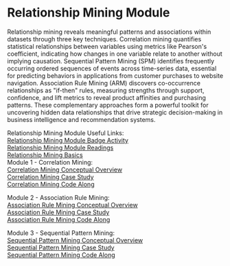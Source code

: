 # Relationship Mining Module
Relationship mining reveals meaningful patterns and associations within datasets through three key techniques. Correlation mining quantifies statistical relationships between variables using metrics like Pearson's coefficient, indicating how changes in one variable relate to another without implying causation. Sequential Pattern Mining (SPM) identifies frequently occurring ordered sequences of events across time-series data, essential for predicting behaviors in applications from customer purchases to website navigation. Association Rule Mining (ARM) discovers co-occurrence relationships as "if-then" rules, measuring strengths through support, confidence, and lift metrics to reveal product affinities and purchasing patterns. These complementary approaches form a powerful toolkit for uncovering hidden data relationships that drive strategic decision-making in business intelligence and recommendation systems.

Relationship Mining Module Useful Links:  
[Relationship Mining Module Badge Activity](https://laserkt.quarto.pub/relmin-badge-activity/)  
[Relationship Mining Module Readings](https://laserkt.quarto.pub/module-6-relationship-mining-readings/#/title-slide)  
[Relationship Mining Basics](https://laserkt.quarto.pub/module-6-relationship-mining-basics/#/title-slide)   
Module 1 - Correlation Mining:    
[Correlation Mining Conceptual Overview](https://laserkt.quarto.pub/module-6-correlation-mining/#/title-slide)  
[Correlation Mining Case Study](https://laserkt.quarto.pub/kt-6-correlation-mining-case-study/)  
[Correlation Mining Code Along](https://laserkt.quarto.pub/module-6-correlationmining-code-along/#/title-slide)  

Module 2 - Association Rule Mining:    
[Association Rule Mining Conceptual Overview](https://laserkt.quarto.pub/module-2-association-rule-mining/#/title-slide)  
[Association Rule Mining Case Study](https://laserkt.quarto.pub/module-2-association-rule-mining-ded6/)  
[Association Rule Mining Code Along](https://laserkt.quarto.pub/module-2-association-rule-mining-950d/#/title-slide)  

Module 3 - Sequential Pattern Mining:    
[Sequential Pattern Mining Conceptual Overview](]https://laserkt.quarto.pub/module-3-sequential-pattern-mining-4cd0/#/title-slide)  
[Sequential Pattern Mining Case Study](https://laserkt.quarto.pub/module-3-sequential-pattern-mining/)  
[Sequential Pattern Mining Code Along](https://laserkt.quarto.pub/module-3-sequential-pattern-mining-98e4/#/title-slide)  




